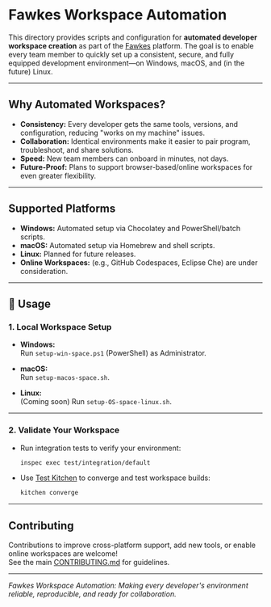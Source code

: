 # Fawkes Workspace Automation

This directory provides scripts and configuration for **automated developer workspace creation** as part of the [Fawkes](../../README.md) platform. The goal is to enable every team member to quickly set up a consistent, secure, and fully equipped development environment—on Windows, macOS, and (in the future) Linux.

---

## Why Automated Workspaces?

- **Consistency:** Every developer gets the same tools, versions, and configuration, reducing "works on my machine" issues.
- **Collaboration:** Identical environments make it easier to pair program, troubleshoot, and share solutions.
- **Speed:** New team members can onboard in minutes, not days.
- **Future-Proof:** Plans to support browser-based/online workspaces for even greater flexibility.

---

## Supported Platforms

- **Windows:** Automated setup via Chocolatey and PowerShell/batch scripts.
- **macOS:** Automated setup via Homebrew and shell scripts.
- **Linux:** Planned for future releases.
- **Online Workspaces:** (e.g., GitHub Codespaces, Eclipse Che) are under consideration.

---

## 🚀 Usage

### 1. Local Workspace Setup

- **Windows:**  
  Run `setup-win-space.ps1` (PowerShell)  as Administrator.

- **macOS:**  
  Run `setup-macos-space.sh`.

- **Linux:**  
  (Coming soon) Run `setup-OS-space-linux.sh`.

---

### 2. Validate Your Workspace

- Run integration tests to verify your environment:

  ```sh
  inspec exec test/integration/default
  ```

- Use [Test Kitchen](https://kitchen.ci/) to converge and test workspace builds:

  ```sh
  kitchen converge
  ```

---

## Contributing

Contributions to improve cross-platform support, add new tools, or enable online workspaces are welcome!  
See the main [CONTRIBUTING.md](../../CONTRIBUTING.md) for guidelines.

---

_Fawkes Workspace Automation: Making every developer's environment reliable, reproducible, and ready for collaboration._
